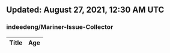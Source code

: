 ## Updated: August 27, 2021, 12:30 AM UTC


### indeedeng/Mariner-Issue-Collector
|**Title**|**Age**|
|:----|:----|